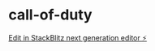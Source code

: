 # call-of-duty

[Edit in StackBlitz next generation editor ⚡️](https://stackblitz.com/~/github.com/231597573-AT-Chirrucky/call-of-duty)